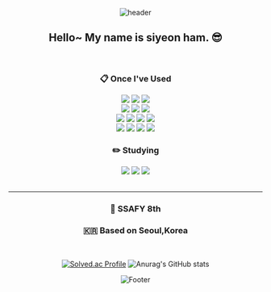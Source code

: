 <div align="center">

![header](https://capsule-render.vercel.app/api?&color=gradient&height=280&text=gkatldus1&animation=fadeIn&fontAlignY=40&type=wave)


##  Hello~ My name is siyeon ham. 😎

<br/>
  
###  :clipboard: Once I've Used 
<img src="https://img.shields.io/badge/JAVA-007396?style=for-the-badge&logo=Java&logoColor=white">
<img src="https://img.shields.io/badge/Spring-6DB33F?style=for-the-badge&logo=Spring&logoColor=white">
<img src="https://img.shields.io/badge/MySQL-4479A1?style=for-the-badge&logo=MySQL&logoColor=white">

<br/>
<img src="https://img.shields.io/badge/HTML5-E34F26?style=for-the-badge&logo=html5&logoColor=white">
<img src="https://img.shields.io/badge/CSS3-1572B6?style=for-the-badge&logo=CSS3&logoColor=white"> 
<img src="https://img.shields.io/badge/JavaScript-323330?style=for-the-badge&logo=javascript&logoColor=F7DF1E">

<br/>
<img src="https://img.shields.io/badge/Vue.js-35495E?style=for-the-badge&logo=vuedotjs&logoColor=4FC08D">
<img src="https://img.shields.io/badge/Node.js-339933?style=for-the-badge&logo=nodedotjs&logoColor=white">
<img src="https://img.shields.io/badge/eslint-3A33D1?style=for-the-badge&logo=eslint&logoColor=white">
<img src="https://img.shields.io/badge/prettier-1A2C34?style=for-the-badge&logo=prettier&logoColor=F7BA3E">


<br/>
<img src="https://img.shields.io/badge/VSCode-007ACC?style=for-the-badge&logo=VisualStudioCode&logoColor=white">
<img src="https://img.shields.io/badge/Eclipse-2C2255?style=for-the-badge&logo=Eclipse%20IDE&logoColor=white">
  <img src="https://img.shields.io/badge/IntelliJIDEA-000000.svg?style=for-the-badge&logo=Intellij%20IDE&logoColor=white">
<!--   ![IntelliJ IDEA](https://img.shields.io/badge/IntelliJIDEA-000000.svg?style=for-the-badge&logo=intellij-idea&logoColor=white) -->
<img src="https://img.shields.io/badge/github-181717?style=for-the-badge&logo=github&logoColor=white">
 

<br/>

### :pencil2: Studying
<img src="https://img.shields.io/badge/Springboot-20232A?style=for-the-badge&logo=springboot&logoColor=white">
<img src="https://img.shields.io/badge/JPA-339933?style=for-the-badge&logo=JPA&logoColor=white">
<img src="https://img.shields.io/badge/Docker-000000?style=for-the-badge&logo=Docker&logoColor=white">

 <br/>
 <br/>
 <hr/>
</div>

<div align ="center">
  
   ###  💙 SSAFY 8th
   ###  🇰🇷 Based on Seoul,Korea
  <br/>
   
<!--    [![Solved.ac Profile](http://mazassumnida.wtf/api/generate_badge?boj=gkatldus)](https://solved.ac/gkatldus)  -->
<!--    <br/><br/> -->
  [![Solved.ac Profile](http://mazassumnida.wtf/api/generate_badge?boj=gkatldus)](https://solved.ac/gkatldus)
   ![Anurag's GitHub stats](https://github-readme-stats.vercel.app/api?username=gkatldus1&show_icons=true&theme=highconstrast)
   
<!--    [![Top Langs](https://github-readme-stats.vercel.app/api/top-langs/?username=gkatldus1&layout=compact)](https://github.com/gkatldus1/github-readme-stats)    -->
 
</div>

<div align="center">

![Footer](https://capsule-render.vercel.app/api?type=waving&color=gradient&height=200&section=footer)

</div>
